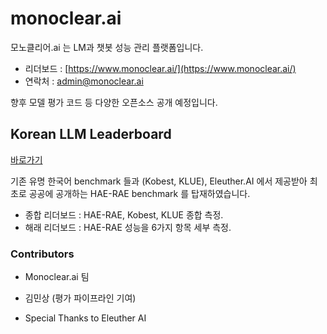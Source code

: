 # monoclear.ai
모노클리어.ai 는 LM과 챗봇 성능 관리 플랫폼입니다.

- 리더보드 : [https://www.monoclear.ai/](https://www.monoclear.ai/)
- 연락처 : [admin@monoclear.ai](mailto:admin@monoclear.ai)

향후 모델 평가 코드 등 다양한 오픈소스 공개 예정입니다.

## Korean LLM Leaderboard

[바로가기](https://www.monoclear.ai/)

기존 유명 한국어 benchmark 들과 (Kobest, KLUE), Eleuther.AI 에서 제공받아 최초로 공공에 공개하는 HAE-RAE benchmark 를 탑재하였습니다.

- 종합 리더보드 : HAE-RAE, Kobest, KLUE 종합 측정.
- 해래 리더보드 : HAE-RAE 성능을 6가지 항목 세부 측정.

### Contributors

- Monoclear.ai 팀

- 김민상 (평가 파이프라인 기여)

- Special Thanks to Eleuther AI

